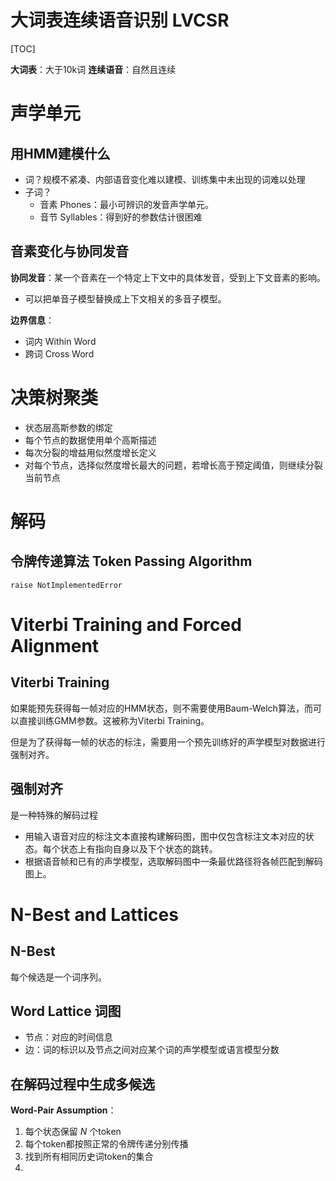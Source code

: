 # 大词表连续语音识别 LVCSR
[TOC]

**大词表**：大于10k词
**连续语音**：自然且连续

# 声学单元

## 用HMM建模什么
- 词？规模不紧凑、内部语音变化难以建模、训练集中未出现的词难以处理
- 子词？
  - 音素 Phones：最小可辨识的发音声学单元。
  - 音节 Syllables：得到好的参数估计很困难

## 音素变化与协同发音
**协同发音**：某一个音素在一个特定上下文中的具体发音，受到上下文音素的影响。
- 可以把单音子模型替换成上下文相关的多音子模型。

**边界信息**：
- 词内 Within Word
- 跨词 Cross Word

# 决策树聚类
- 状态层高斯参数的绑定
- 每个节点的数据使用单个高斯描述
- 每次分裂的增益用似然度增长定义
- 对每个节点，选择似然度增长最大的问题，若增长高于预定阈值，则继续分裂当前节点

# 解码
## 令牌传递算法 Token Passing Algorithm
`raise NotImplementedError`

# Viterbi Training and Forced Alignment
## Viterbi Training
如果能预先获得每一帧对应的HMM状态，则不需要使用Baum-Welch算法，而可以直接训练GMM参数。这被称为Viterbi Training。

但是为了获得每一帧的状态的标注，需要用一个预先训练好的声学模型对数据进行强制对齐。

## 强制对齐
是一种特殊的解码过程
- 用输入语音对应的标注文本直接构建解码图，图中仅包含标注文本对应的状态。每个状态上有指向自身以及下个状态的跳转。
- 根据语音帧和已有的声学模型，选取解码图中一条最优路径将各帧匹配到解码图上。

# N-Best and Lattices
## N-Best
每个候选是一个词序列。

## Word Lattice 词图
- 节点：对应的时间信息
- 边：词的标识以及节点之间对应某个词的声学模型或语言模型分数

## 在解码过程中生成多候选
**Word-Pair Assumption**：
1. 每个状态保留 $N$ 个token
2. 每个token都按照正常的令牌传递分别传播
3. 找到所有相同历史词token的集合
4. 
